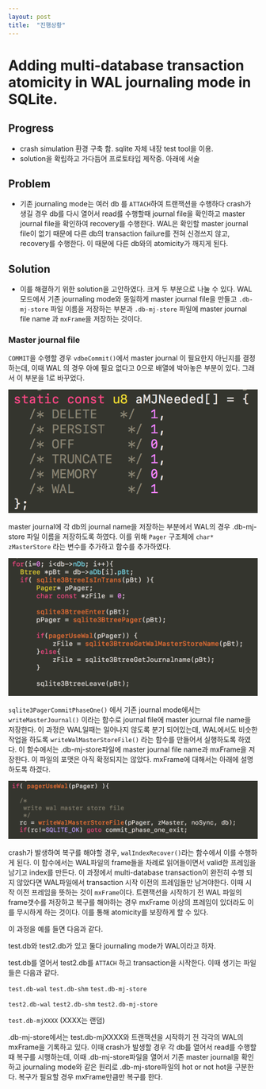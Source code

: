 ```yaml
---
layout: post
title:  "진행상황"
---
```


# Adding multi-database transaction atomicity in WAL journaling mode in SQLite.


## Progress
- crash simulation 환경 구축 함. sqlite 자체 내장 test tool을 이용.
- solution을 확립하고 가다듬어 프로토타입 제작중. 아래에 서술

## Problem

- 기존 journaling mode는 여러 db 를 `ATTACH`하여 트랜잭션을 수행하다 crash가 생길 경우 db를 다시 열어서 read를 수행할때 journal file을 확인하고 master journal file을 확인하여 recovery를 수행한다. WAL은 확인할 master journal file이 없기 때문에 다른 db의 transaction failure를 전혀 신경쓰지 않고, recovery를 수행한다. 이 때문에 다른 db와의 atomicity가 깨지게 된다.

## Solution

- 이를 해결하기 위한 solution을 고안하였다. 크게 두 부분으로 나눌 수 있다. WAL 모드에서 기존 journaling mode와 동일하게 master journal file을 만들고 `.db-mj-store` 파일 이름을 저장하는 부분과 `.db-mj-store` 파일에 master journal file name 과 `mxFrame`을 저장하는 것이다.



### Master journal file

`COMMIT`을 수행할 경우 `vdbeCommit()`에서 master journal 이 필요한지 아닌지를 결정하는데, 이때 WAL 의 경우 아예 필요 없다고 0으로 배열에 박아놓은 부분이 있다. 그래서 이 부분을 1로 바꾸었다.

![aMJNeeded](/images/2016-08-09-progress/aMJNeeded.png)

master journal에 각 db의 journal name을 저장하는 부분에서 WAL의 경우 .db-mj-store 파일 이름을 저장하도록 하였다. 이를 위해 `Pager` 구조체에 `char* zMasterStore` 라는 변수를 추가하고 함수를 추가하였다.

![master_store](/images/2016-08-09-progress/master_store.png)


`sqlite3PagerCommitPhaseOne()` 에서 기존 journal mode에서는 `writeMasterJournal()` 이라는 함수로 journal file에 master journal file name을 저장한다. 이 과정은 WAL일때는 일어나지 않도록 분기 되어있는데, WAL에서도 비슷한 작업을 하도록 `writeWalMasterStoreFile()` 라는 함수를 만들어서 실행하도록 하였다. 이 함수에서는 .db-mj-store파일에 master journal file name과 mxFrame을 저장한다. 이 파일의 포맷은 아직 확정되지는 않았다. mxFrame에 대해서는 아래에 설명하도록 하겠다.

![commit_write_master_store](/images/2016-08-09-progress/commit_write_master_store.png)


crash가 발생하여 복구를 해야할 경우, `walIndexRecover()`라는 함수에서 이를 수행하게 된다. 이 함수에서는 WAL파일의 frame들을 차례로 읽어들이면서 valid한 프레임을 남기고 index를 만든다. 이 과정에서 multi-database transaction이 완전히 수행 되지 않았다면 WAL파일에서 transaction 시작 이전의 프레임들만 남겨야한다. 이때 시작 이전 프레임을 뜻하는 것이 `mxFrame`이다. 트랜잭션을 시작하기 전 WAL 파일의 frame갯수를 저장하고 복구를 해야하는 경우 mxFrame 이상의 프레임이 있더라도 이를 무시하게 하는 것이다. 이를 통해 atomicity를 보장하게 할 수 있다.

이 과정을 예를 들면 다음과 같다.

test.db와 test2.db가 있고 둘다 journaling mode가 WAL이라고 하자.

test.db를 열어서 test2.db를 `ATTACH` 하고 transaction을 시작한다. 이때 생기는 파일들은 다음과 같다.

`test.db-wal`
`test.db-shm`
`test.db-mj-store`

`test2.db-wal`
`test2.db-shm`
`test2.db-mj-store`

`test.db-mjXXXX` (XXXX는 랜덤)


.db-mj-store에서는 test.db-mjXXXX와 트랜잭션을 시작하기 전 각각의 WAL의 mxFrame을 기록하고 있다.
이때 crash가 발생할 경우 각 db를 열어서 read를 수행할때 복구를 시행하는데, 이때 .db-mj-store파일을 열어서 기존 master journal을 확인하고 journaling mode와 같은 원리로 .db-mj-store파일의 hot or not hot을 구분한다. 복구가 필요할 경우 mxFrame만큼만 복구를 한다.








